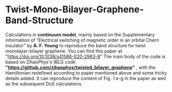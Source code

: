 # Twist-Mono-Bilayer-Graphene-Band-Structure
  Calculations in **continuum model**, mainly based on the Supplementary information of "Electrical switching of magnetic order in an orbital Chern insulator" by **A. F. Young**  to reproduce the band structure for twist monolayer-bilayer graphene. You can find this paper at "https://doi.org/10.1038/s41586-020-2963-8"
  The main body of the code is based on ZihaoPhys's tBLG code **"https://github.com/zihaophys/twisted_bilayer_graphene"** , with the Hamiltonian redefined according to paper mentioned above and some tricky details added. It can reproduce the content of Fig. 1 e-g in the paper as well as the subsequent DoS calculations.
